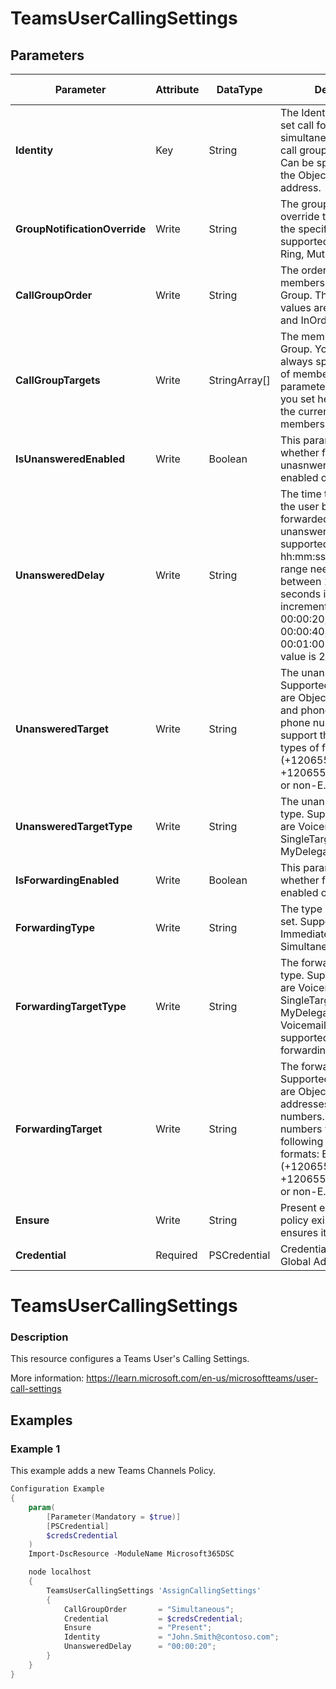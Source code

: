 ﻿# TeamsUserCallingSettings

## Parameters

| Parameter | Attribute | DataType | Description | Allowed Values |
| --- | --- | --- | --- | --- |
| **Identity** | Key | String | The Identity of the user to set call forwarding, simultaneous ringing and call group settings for. Can be specified using the ObjectId or the SIP address. ||
| **GroupNotificationOverride** | Write | String | The group notification override that will be set on the specified user. The supported values are Ring, Mute and Banner. |Ring, Mute, Banner|
| **CallGroupOrder** | Write | String | The order in which to call members of the Call Group. The supported values are Simultaneous and InOrder. ||
| **CallGroupTargets** | Write | StringArray[] | The members of the Call Group. You need to always specify the full set of members as the parameter value. What you set here will overwrite the current call group membership. ||
| **IsUnansweredEnabled** | Write | Boolean | This parameter controls whether forwarding for unasnwered calls is enabled or not. ||
| **UnansweredDelay** | Write | String | The time the call will ring the user before it is forwarded to the unanswered target. The supported format is hh:mm:ss and the delay range needs to be between 10 and 60 seconds in 10 seconds increments, i.e. 00:00:10, 00:00:20, 00:00:30, 00:00:40, 00:00:50 and 00:01:00. The default value is 20 seconds. ||
| **UnansweredTarget** | Write | String | The unanswered target. Supported type of values are ObjectId, SIP address and phone number. For phone numbers we support the following types of formats: E.164 (+12065551234 or +1206555000;ext=1234) or non-E.164 like 1234. ||
| **UnansweredTargetType** | Write | String | The unanswered target type. Supported values are Voicemail, SingleTarget, MyDelegates and Group. |Group, MyDelegates, SingleTarget, Voicemail|
| **IsForwardingEnabled** | Write | Boolean | This parameter controls whether forwarding is enabled or not. ||
| **ForwardingType** | Write | String | The type of forwarding to set. Supported values are Immediate and Simultaneous |Immediate, Simultaneous|
| **ForwardingTargetType** | Write | String | The forwarding target type. Supported values are Voicemail, SingleTarget, MyDelegates and Group. Voicemail is only supported for Immediate forwarding. |Group, MyDelegates, SingleTarget, Voicemail|
| **ForwardingTarget** | Write | String | The forwarding target. Supported types of values are ObjectId's, SIP addresses and phone numbers. For phone numbers we support the following types of formats: E.164 (+12065551234 or +1206555000;ext=1234) or non-E.164 like 1234. ||
| **Ensure** | Write | String | Present ensures the policy exists, absent ensures it is removed. |Present, Absent|
| **Credential** | Required | PSCredential | Credentials of the Teams Global Admin. ||


# TeamsUserCallingSettings

### Description

This resource configures a Teams User's Calling Settings.

More information: https://learn.microsoft.com/en-us/microsoftteams/user-call-settings

## Examples

### Example 1

This example adds a new Teams Channels Policy.

```powershell
Configuration Example
{
    param(
        [Parameter(Mandatory = $true)]
        [PSCredential]
        $credsCredential
    )
    Import-DscResource -ModuleName Microsoft365DSC

    node localhost
    {
        TeamsUserCallingSettings 'AssignCallingSettings'
        {
            CallGroupOrder       = "Simultaneous";
            Credential           = $credsCredential;
            Ensure               = "Present";
            Identity             = "John.Smith@contoso.com";
            UnansweredDelay      = "00:00:20";
        }
    }
}
```

